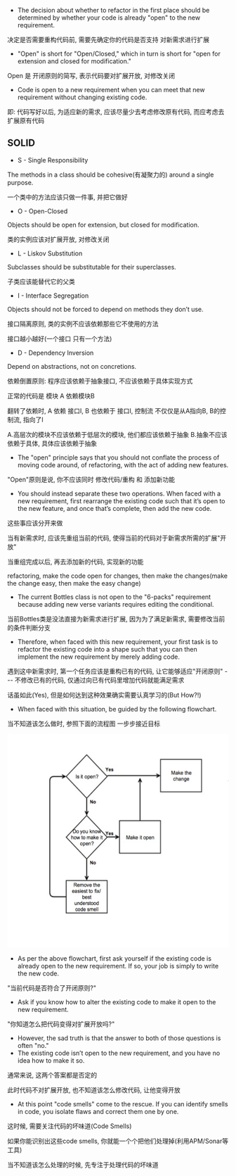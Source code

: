 + The decision about whether to refactor in the first place should be determined by whether your code is already "open" to the new requirement.

决定是否需要重构代码前, 需要先确定你的代码是否支持 对新需求进行扩展

+ "Open" is short for "Open/Closed," which in turn is short for "open for extension and closed for modification."

Open 是 开闭原则的简写, 表示代码要对扩展开放, 对修改关闭

+ Code is open to a new requirement when you can meet that new requirement without changing existing code.

即: 代码写好以后, 为适应新的需求, 应该尽量少去考虑修改原有代码, 而应考虑去扩展原有代码

## SOLID

+ S - Single Responsibility

The methods in a class should be cohesive(有凝聚力的) around a single purpose.

一个类中的方法应该只做一件事, 并把它做好

+ O - Open-Closed

Objects should be open for extension, but closed for modification.

类的实例应该对扩展开放, 对修改关闭

+ L - Liskov Substitution

Subclasses should be substitutable for their superclasses.

子类应该能替代它的父类

+ I - Interface Segregation

Objects should not be forced to depend on methods they don’t use.

接口隔离原则, 类的实例不应该依赖那些它不使用的方法

接口越小越好(一个接口 只有一个方法)

+ D - Dependency Inversion

Depend on abstractions, not on concretions.

依赖倒置原则: 程序应该依赖于抽象接口, 不应该依赖于具体实现方式

正常的代码是 模块 A 依赖模块B

翻转了依赖时, A 依赖 接口I, B 也依赖于 接口I, 控制流 不仅仅是从A指向B, B的控制流, 指向了I


A.高层次的模块不应该依赖于低层次的模块, 他们都应该依赖于抽象
B.抽象不应该依赖于具体, 具体应该依赖于抽象

+ The "open" principle says that you should not conflate the process of moving code around, of refactoring, with the act of adding new features.

"Open"原则是说, 你不应该同时 修改代码/重构 和 添加新功能

+ You should instead separate these two operations. When faced with a new requirement, first rearrange the existing code such that it’s open to the new feature, and once that’s complete, then add the new code.

这些事应该分开来做

当有新需求时, 应该先重组当前的代码, 使得当前的代码对于新需求所需的扩展"开放"

当重组完成以后, 再去添加新的代码, 实现新的功能

refactoring, make the code open for changes, then make the changes(make the change easy, then make the easy change)

+ The current Bottles class is not open to the "6-packs" requirement because adding new verse variants requires editing the conditional.

当前Bottles类是没法直接为新需求进行扩展, 因为为了满足新需求, 需要修改当前的条件判断分支

+ Therefore, when faced with this new requirement, your first task is to refactor the existing code into a shape such that you can then implement the new requirement by merely adding code.

遇到这中新需求时, 第一个任务应该是重构已有的代码, 让它能够适应"开闭原则" --- 不修改已有的代码, 仅通过向已有代码里增加代码就能满足需求

话虽如此(Yes), 但是如何达到这种效果确实需要认真学习的(But How?!)

+ When faced with this situation, be guided by the following flowchart.

当不知道该怎么做时, 参照下面的流程图 一步步接近目标

![](./Open-Closed-Flowchart.png)


+ As per the above flowchart, first ask yourself if the existing code is already open to the new requirement. If so, your job is simply to write the new code.

"当前代码是否符合了开闭原则?"

+ Ask if you know how to alter the existing code to make it open to the new requirement.

"你知道怎么把代码变得对扩展开放吗?"

+ However, the sad truth is that the answer to both of those questions is often "no."
+ The existing code isn’t open to the new requirement, and you have no idea how to make it so.

通常来说, 这两个答案都是否定的

此时代码不对扩展开放, 也不知道该怎么修改代码, 让他变得开放

+ At this point "code smells" come to the rescue. If you can identify smells in code, you isolate flaws and correct them one by one.

这时候, 需要关注代码的坏味道(Code Smells)

如果你能识别出这些code smells, 你就能一个个把他们处理掉(利用APM/Sonar等工具)

当不知道该怎么处理的时候, 先专注于处理代码的坏味道

